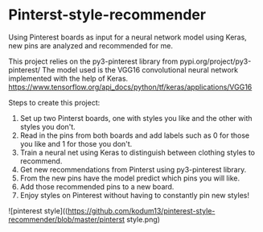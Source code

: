 # Pinterst-style-recommender
Using Pinterest boards as input for a neural network model using Keras, new pins are analyzed and recommended for me.

This project relies on the py3-pinterest library from pypi.org/project/py3-pinterest/
The model used is the VGG16 convolutional neural network implemented with the help of Keras. 
https://www.tensorflow.org/api_docs/python/tf/keras/applications/VGG16

Steps to create this project:
1. Set up two Pinterst boards, one with styles you like and the other with styles you don't.
2. Read in the pins from both boards and add labels such as 0 for those you like and 1 for those you don't.
3. Train a neural net using Keras to distinguish between clothing styles to recommend.
4. Get new recommendations from Pinterst using py3-pinterest library. 
5. From the new pins have the model predict which pins you will like.
6. Add those recommended pins to a new board.
7. Enjoy styles on Pinterest without having to constantly pin new styles!

![pinterest style]((https://github.com/kodum13/pinterest-style-recommender/blob/master/pinterst style.png)
